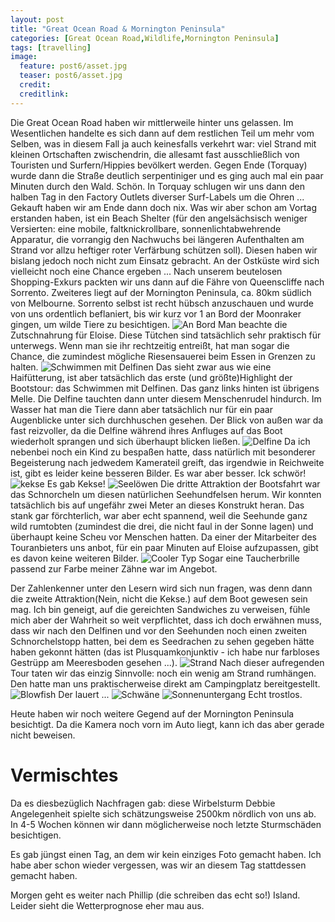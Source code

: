 ```yaml
---
layout: post
title: "Great Ocean Road & Mornington Peninsula"
categories: [Great Ocean Road,Wildlife,Mornington Peninsula]
tags: [travelling]
image:
  feature: post6/asset.jpg
  teaser: post6/asset.jpg
  credit:
  creditlink:
---
```

Die Great Ocean Road haben wir mittlerweile hinter uns gelassen. Im Wesentlichen handelte es sich dann auf dem restlichen Teil um mehr vom Selben, was in diesem Fall ja auch keinesfalls verkehrt war: viel Strand mit kleinen Ortschaften zwischendrin, die allesamt fast ausschließlich von Touristen und Surfern/Hippies bevölkert werden. Gegen Ende (Torquay) wurde dann die Straße deutlich serpentiniger und es ging auch mal ein paar Minuten durch den Wald. Schön. In Torquay schlugen wir uns dann den halben Tag in den Factory Outlets diverser Surf-Labels um die Ohren ... Gekauft haben wir am Ende dann doch nix. Was wir aber schon am Vortag erstanden haben, ist ein Beach Shelter (für den angelsächsisch weniger Versierten: eine mobile, faltknickrollbare, sonnenlichtabwehrende Apparatur, die vorrangig den Nachwuchs bei längeren Aufenthalten am Strand vor allzu heftiger roter Verfärbung schützen soll). Diesen haben wir bislang jedoch noch nicht zum Einsatz gebracht. An der Ostküste wird sich vielleicht noch eine Chance ergeben ... Nach unserem beutelosen Shopping-Exkurs packten wir uns dann auf die Fähre von Queenscliffe nach Sorrento. Zweiteres liegt auf der Mornington Peninsula, ca. 80km südlich von Melbourne.
Sorrento selbst ist recht hübsch anzuschauen und wurde von uns ordentlich beflaniert, bis wir kurz vor 1 an Bord der Moonraker gingen, um wilde Tiere zu besichtigen.
![An Bord](https://phgo.github.io/blog/images/post6/asset-2.jpg)
Man beachte die Zutschnahrung für Eloise. Diese Tütchen sind tatsächlich sehr praktisch für unterwegs. Wenn man sie ihr rechtzeitig entreißt, hat man sogar die Chance, die zumindest mögliche Riesensauerei beim Essen in Grenzen zu halten. 
![Schwimmen mit Delfinen](https://phgo.github.io/blog/images/post6/asset-3.jpg)
Das sieht zwar aus wie eine Haifütterung, ist aber tatsächlich das erste (und größte)Highlight der Bootstour: das Schwimmen mit Delfinen. Das ganz links hinten ist übrigens Melle. Die Delfine tauchten dann unter diesem Menschenrudel hindurch. Im Wasser hat man die Tiere dann aber tatsächlich nur für ein paar Augenblicke unter sich durchhuschen gesehen. Der Blick von außen war da fast reizvoller, da die Delfine während ihres Anfluges auf das Boot wiederholt sprangen und sich überhaupt blicken ließen.
![Delfine](https://phgo.github.io/blog/images/post6/asset-4.jpg)
Da ich nebenbei noch ein Kind zu bespaßen hatte, dass natürlich mit besonderer Begeisterung nach jedwedem Kamerateil greift, das irgendwie in Reichweite ist, gibt es leider keine besseren Bilder. Es war aber besser. Ick schwör!
![kekse](https://phgo.github.io/blog/images/post6/asset-5.jpg)
Es gab Kekse!
![Seelöwen](https://phgo.github.io/blog/images/post6/asset-6.jpg)
Die dritte Attraktion der Bootsfahrt war das Schnorcheln um diesen natürlichen Seehundfelsen herum. Wir konnten tatsächlich bis auf ungefähr zwei Meter an dieses Konstrukt heran. Das stank gar förchterlich, war aber echt spannend, weil die Seehunde ganz wild rumtobten (zumindest die drei, die nicht faul in der Sonne lagen) und überhaupt keine Scheu vor Menschen hatten. Da einer der Mitarbeiter des Touranbieters uns anbot, für ein paar Minuten auf Eloise aufzupassen, gibt es davon keine weiteren Bilder. 
![Cooler Typ ](https://phgo.github.io/blog/images/post6/asset-7.jpg) 
Sogar eine Taucherbrille passend zur Farbe meiner Zähne war im Angebot. 

Der Zahlenkenner unter den Lesern wird sich nun fragen, was denn dann die zweite Attraktion(Nein, nicht die Kekse.) auf dem Boot gewesen sein mag. Ich bin geneigt, auf die gereichten Sandwiches zu verweisen, fühle mich aber der Wahrheit so weit verpflichtet, dass ich doch erwähnen muss, dass wir nach den Delfinen und vor den Seehunden noch einen zweiten Schnorchelstopp hatten, bei dem es Seedrachen zu sehen gegeben hätte haben gekonnt hätten (das ist Plusquamkonjunktiv - ich habe nur farbloses Gestrüpp am Meeresboden gesehen ...).
![Strand ](https://phgo.github.io/blog/images/post6/asset-8.jpg)
Nach dieser aufregenden Tour taten wir das einzig Sinnvolle: noch ein wenig am Strand rumhängen. Den hatte man uns praktischerweise direkt am Campingplatz bereitgestellt.
![Blowfish](https://phgo.github.io/blog/images/post6/asset-10.jpg)
Der lauert ...
![Schwäne](https://phgo.github.io/blog/images/post6/asset-11.jpg)
![Sonnenuntergang](https://phgo.github.io/blog/images/post6/asset-12.jpg)
Echt trostlos. 

Heute haben wir noch weitere Gegend auf der Mornington Peninsula besichtigt. Da die Kamera noch vorn im Auto liegt, kann ich das aber gerade nicht beweisen.
# Vermischtes
Da es diesbezüglich Nachfragen gab: diese Wirbelsturm Debbie Angelegenheit spielte sich schätzungsweise 2500km nördlich von uns ab. In 4-5 Wochen können wir dann möglicherweise noch letzte Sturmschäden besichtigen. 

Es gab jüngst einen Tag, an dem wir kein einziges Foto gemacht haben. Ich habe aber schon wieder vergessen, was wir an diesem Tag stattdessen gemacht haben. 

Morgen geht es weiter nach Phillip (die schreiben das echt so!) Island. Leider sieht die Wetterprognose eher mau aus.
